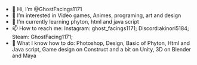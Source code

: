 - 👋 Hi, I’m @GhostFacings1171
- 👀 I’m interested in Video games, Animes, programing, art and design
- 🌱 I’m currently learning phyton, html and java script
- 📫 How to reach me:
Instagram: ghost_facings1171;
Discord:akinori5184;
Steam: GhostFacing1171;
- 📖 What I know how to do: Photoshop, Design, Basic of Phyton, Html and Java script, Game design on Construct and a bit on Unity, 3D on Blender and Maya

